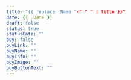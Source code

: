 ```yaml
---
title: "{{ replace .Name "-" " " | title }}"
date: {{ .Date }}
draft: false
status: true
statusCate: ""
buy: false
buyLink: ""
buyName: ""
buyInfo: ""
buyImage: ""
buyButtonText: ""
---
```



